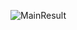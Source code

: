 ![MainResult](https://github.com/Twannes-Claes/CPP-2D-Physics-Engine/assets/104838597/2fad8867-79c8-434d-be6f-6b3758605bda)
